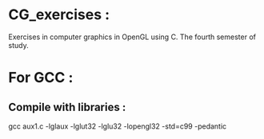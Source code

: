 # CG_exercises :
Exercises in computer graphics in OpenGL using C. The fourth semester of study.

# For GCC :
Compile with libraries :
---
gcc aux1.c -lglaux -lglut32 -lglu32 -lopengl32 -std=c99 -pedantic


